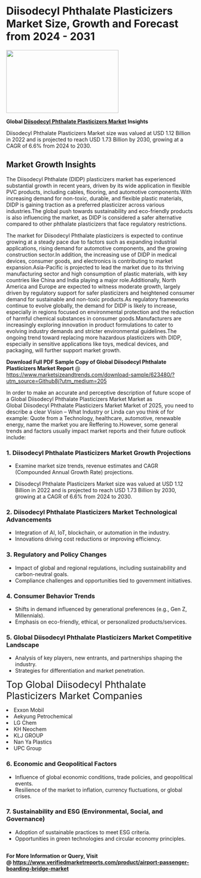 <H1>Diisodecyl Phthalate Plasticizers Market Size, Growth and Forecast from 2024 - 2031</H1><img class="aligncenter size-medium wp-image-584254" src="https://thirdeyenews.in/wp-content/uploads/2024/09/Global-Market-Research-300x168.jpeg" alt="" width="300" height="168" /><p><strong>Global&nbsp;<a href="https://www.marketsizeandtrends.com/download-sample/623480/?utm_source=Github8j?utm_medium=205">Diisodecyl Phthalate Plasticizers Market</a> Insights</strong></p><p>Diisodecyl Phthalate Plasticizers Market size was valued at USD 1.12 Billion in 2022 and is projected to reach USD 1.73 Billion by 2030, growing at a CAGR of 6.6% from 2024 to 2030.</p><p><h2>Market Growth Insights</h2> <p>The Diisodecyl Phthalate (DIDP) plasticizers market has experienced substantial growth in recent years, driven by its wide application in flexible PVC products, including cables, flooring, and automotive components.With increasing demand for non-toxic, durable, and flexible plastic materials, DIDP is gaining traction as a preferred plasticizer across various industries.The global push towards sustainability and eco-friendly products is also influencing the market, as DIDP is considered a safer alternative compared to other phthalate plasticizers that face regulatory restrictions.</p> <p>The market for Diisodecyl Phthalate plasticizers is expected to continue growing at a steady pace due to factors such as expanding industrial applications, rising demand for automotive components, and the growing construction sector.In addition, the increasing use of DIDP in medical devices, consumer goods, and electronics is contributing to market expansion.Asia-Pacific is projected to lead the market due to its thriving manufacturing sector and high consumption of plastic materials, with key countries like China and India playing a major role.Additionally, North America and Europe are expected to witness moderate growth, largely driven by regulatory support for safer plasticizers and heightened consumer demand for sustainable and non-toxic products.As regulatory frameworks continue to evolve globally, the demand for DIDP is likely to increase, especially in regions focused on environmental protection and the reduction of harmful chemical substances in consumer goods.Manufacturers are increasingly exploring innovation in product formulations to cater to evolving industry demands and stricter environmental guidelines.The ongoing trend toward replacing more hazardous plasticizers with DIDP, especially in sensitive applications like toys, medical devices, and packaging, will further support market growth.<p><span class=""><strong>Download Full PDF Sample Copy of Global Diisodecyl Phthalate Plasticizers Market Report</strong> @ <a href="https://www.marketsizeandtrends.com/download-sample/623480/?utm_source=Github8j?utm_medium=205" target="_blank">https://www.marketsizeandtrends.com/download-sample/623480/?utm_source=Github8j?utm_medium=205</a></span></p><p>In order to make an accurate and perceptive description of future scope of a Global&nbsp;Diisodecyl Phthalate Plasticizers Market Market as Global&nbsp;Diisodecyl Phthalate Plasticizers Market Market of 2025, you need to describe a clear Vision &ndash; What Industry or Linda can you think of for example: Quote from a Technology, healthcare, automotive, renewable energy, name the market you are Reffering to.However, some general trends and factors usually impact market reports and their future outlook include:</p><h3>1.&nbsp;<strong>Diisodecyl Phthalate Plasticizers Market Growth Projections</strong></h3><ul><li>Examine market size trends, revenue estimates and CAGR (Compounded Annual Growth Rate) projections.</li><li><p>Diisodecyl Phthalate Plasticizers Market size was valued at USD 1.12 Billion in 2022 and is projected to reach USD 1.73 Billion by 2030, growing at a CAGR of 6.6% from 2024 to 2030.</p></li></ul><h3>2.&nbsp;<strong>Diisodecyl Phthalate Plasticizers Market Technological Advancements</strong></h3><ul><li>Integration of AI, IoT, blockchain, or automation in the industry.</li><li>Innovations driving cost reductions or improving efficiency.</li></ul><h3>3.&nbsp;<strong>Regulatory and Policy Changes</strong></h3><ul><li>Impact of global and regional regulations, including sustainability and carbon-neutral goals.</li><li>Compliance challenges and opportunities tied to government initiatives.</li></ul><h3>4.&nbsp;<strong>Consumer Behavior Trends</strong></h3><ul><li>Shifts in demand influenced by generational preferences (e.g., Gen Z, Millennials).</li><li>Emphasis on eco-friendly, ethical, or personalized products/services.</li></ul><h3>5.&nbsp;<strong>Global Diisodecyl Phthalate Plasticizers Market Competitive Landscape</strong></h3><ul><li>Analysis of key players, new entrants, and partnerships shaping the industry.</li><li>Strategies for differentiation and market penetration.</li></ul><p data-pm-slice="1 1 []"><span style="color: inherit; font-family: inherit; font-size: 25px;">Top Global Diisodecyl Phthalate Plasticizers Market Companies</span></p><div class="" data-test-id=""><p><li>Exxon Mobil</li><li> Aekyung Petrochemical</li><li> LG Chem</li><li> KH Neochem</li><li> KLJ GROUP</li><li> Nan Ya Plastics</li><li> UPC Group</li></p></div><h3>6.&nbsp;<strong>Economic and Geopolitical Factors</strong></h3><ul><li>Influence of global economic conditions, trade policies, and geopolitical events.</li><li>Resilience of the market to inflation, currency fluctuations, or global crises.</li></ul><h3>7.&nbsp;<strong>Sustainability and ESG (Environmental, Social, and Governance)</strong></h3><ul><li>Adoption of sustainable practices to meet ESG criteria.</li><li>Opportunities in green technologies and circular economy principles.</li></ul><h2><strong style="font-size: 14px;">For More Information or Query, Visit @&nbsp;</strong><a style="background-color: #ffffff; font-size: 14px;" href="https://www.marketsizeandtrends.com/report/diisodecyl-phthalate-plasticizers-market/" target="_blank">https://www.verifiedmarketreports.com/product/airport-passenger-boarding-bridge-market</a></h2>